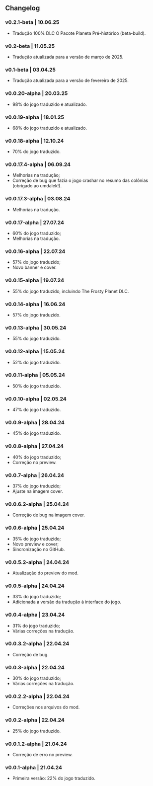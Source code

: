 ## Changelog
### v0.2.1-beta | 10.06.25
- Tradução 100% DLC O Pacote Planeta Pré-histórico (beta-build).

### v0.2-beta | 11.05.25
- Tradução atualizada para a versão de março de 2025.

### v0.1-beta | 03.04.25
- Tradução atualizada para a versão de fevereiro de 2025.

### v0.0.20-alpha | 20.03.25
- 98% do jogo traduzido e atualizado.

### v0.0.19-alpha | 18.01.25
- 68% do jogo traduzido e atualizado.

### v0.0.18-alpha | 12.10.24
- 70% do jogo traduzido.

### v0.0.17.4-alpha | 06.09.24
- Melhorias na tradução;
- Correção de bug que fazia o jogo crashar no resumo das colônias (obrigado ao umdalek!).

### v0.0.17.3-alpha | 03.08.24
- Melhorias na tradução.

### v0.0.17-alpha | 27.07.24
- 60% do jogo traduzido;
- Melhorias na tradução.

### v0.0.16-alpha | 22.07.24
- 57% do jogo traduzido;
- Novo banner e cover.

### v0.0.15-alpha | 19.07.24
- 55% do jogo traduzido, incluindo The Frosty Planet DLC.

### v0.0.14-alpha | 16.06.24
- 57% do jogo traduzido.

### v0.0.13-alpha | 30.05.24
- 55% do jogo traduzido.

### v0.0.12-alpha | 15.05.24
- 52% do jogo traduzido.

### v0.0.11-alpha | 05.05.24
- 50% do jogo traduzido.

### v0.0.10-alpha | 02.05.24
- 47% do jogo traduzido.

### v0.0.9-alpha | 28.04.24
- 45% do jogo traduzido.

### v0.0.8-alpha | 27.04.24
- 40% do jogo traduzido;
- Correção no preview.

### v0.0.7-alpha | 26.04.24
- 37% do jogo traduzido;
- Ajuste na imagem cover.

### v0.0.6.2-alpha | 25.04.24
- Correção de bug na imagem cover.

### v0.0.6-alpha | 25.04.24
- 35% do jogo traduzido;
- Novo preview e cover;
- Sincronização no GitHub.

### v0.0.5.2-alpha | 24.04.24
- Atualização do preview do mod.

### v0.0.5-alpha | 24.04.24
- 33% do jogo traduzido;
- Adicionada a versão da tradução à interface do jogo.

### v0.0.4-alpha | 23.04.24
- 31% do jogo traduzido;
- Várias correções na tradução.

### v0.0.3.2-alpha | 22.04.24
- Correção de bug.

### v0.0.3-alpha | 22.04.24
- 30% do jogo traduzido;
- Várias correções na tradução.

### v0.0.2.2-alpha | 22.04.24
- Correções nos arquivos do mod.

### v0.0.2-alpha | 22.04.24
- 25% do jogo traduzido.

### v0.0.1.2-alpha | 21.04.24
- Correção de erro no preview.

### v0.0.1-alpha | 21.04.24
- Primeira versão: 22% do jogo traduzido.
